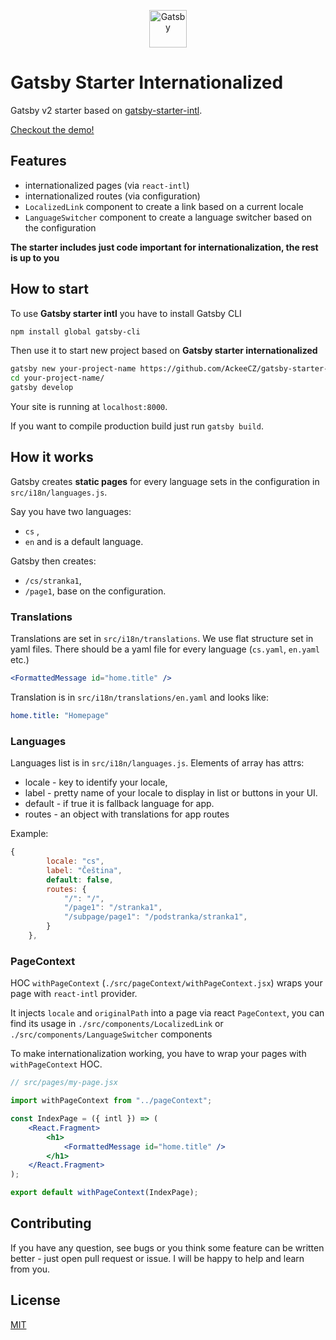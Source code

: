 <p align="center">
  <a href="https://www.gatsbyjs.org">
    <img alt="Gatsby" src="https://www.gatsbyjs.org/monogram.svg" width="60" />
  </a>
</p>

# Gatsby Starter Internationalized

Gatsby v2 starter based on [gatsby-starter-intl](https://github.com/tomekskuta/gatsby-starter-intl).

[Checkout the demo!](https://gatsby-starter-internationalized.ack.ee)

## Features

-   internationalized pages (via `react-intl`)
-   internationalized routes (via configuration)
-   `LocalizedLink` component to create a link based on a current locale
-   `LanguageSwitcher` component to create a language switcher based on the configuration

**The starter includes just code important for internationalization, the rest is up to you**

## How to start

To use **Gatsby starter intl** you have to install Gatsby CLI

```sh
npm install global gatsby-cli
```

Then use it to start new project based on **Gatsby starter internationalized**

```sh
gatsby new your-project-name https://github.com/AckeeCZ/gatsby-starter-internationalized
cd your-project-name/
gatsby develop
```

Your site is running at `localhost:8000`.

If you want to compile production build just run `gatsby build`.

## How it works

Gatsby creates **static pages** for every language sets in the configuration in `src/i18n/languages.js`.

Say you have two languages:

-   `cs` ,
-   `en` and is a default language.

Gatsby then creates:

-   `/cs/stranka1`,
-   `/page1`, base on the configuration.

### Translations

Translations are set in `src/i18n/translations`. We use flat structure set in yaml files. There should be a yaml file for every language (`cs.yaml`, `en.yaml` etc.)

```jsx
<FormattedMessage id="home.title" />
```

Translation is in `src/i18n/translations/en.yaml` and looks like:

```yaml
home.title: "Homepage"
```

### Languages

Languages list is in `src/i18n/languages.js`. Elements of array has attrs:

-   locale - key to identify your locale,
-   label - pretty name of your locale to display in list or buttons in your UI.
-   default - if true it is fallback language for app.
-   routes - an object with translations for app routes

Example:

```js
{
        locale: "cs",
        label: "Čeština",
        default: false,
        routes: {
            "/": "/",
            "/page1": "/stranka1",
            "/subpage/page1": "/podstranka/stranka1",
        }
    },
```

### PageContext

HOC `withPageContext` (`./src/pageContext/withPageContext.jsx`) wraps your page with `react-intl` provider.

It injects `locale` and `originalPath` into a page via react `PageContext`, you can find its usage in `./src/components/LocalizedLink` or `./src/components/LanguageSwitcher` components

To make internationalization working, you have to wrap your pages with `withPageContext` HOC.

```jsx
// src/pages/my-page.jsx

import withPageContext from "../pageContext";

const IndexPage = ({ intl }) => (
    <React.Fragment>
        <h1>
            <FormattedMessage id="home.title" />
        </h1>
    </React.Fragment>
);

export default withPageContext(IndexPage);
```

## Contributing

If you have any question, see bugs or you think some feature can be written better - just open pull request or issue. I will be happy to help and learn from you.

## License

[MIT](https://opensource.org/licenses/MIT)

